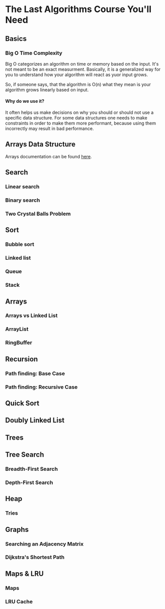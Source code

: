 # The Last Algorithms Course You'll Need



## Basics

### Big O Time Complexity

Big O categorizes an algorithm on time or memory based on the input. It's not meant to be an exact measurment. Basically, it is a generalized way for you to understand how your algorithm will react as yuor input grows. 

So, if someone says, that the algorithm is O(n) what they mean is your algorithm grows linearly based on input.

#### Why do we use it?

It often helps us make decisions on why you should or should not use a specific data structure. For some data structures one needs to make constraints in order to make them more performant, because using them incorrectly may result in bad performance. 

## Arrays Data Structure

Arrays documentation can be found [here](/src/algorithms/arrays/README.md).

## Search

### Linear search

### Binary search

### Two Crystal Balls Problem

## Sort 

### Bubble sort

### Linked list

### Queue

### Stack

## Arrays

### Arrays vs Linked List

### ArrayList

### RingBuffer

## Recursion

### Path finding: Base Case

### Path finding: Recursive Case

## Quick Sort

## Doubly Linked List

## Trees

## Tree Search

### Breadth-First Search

### Depth-First Search

## Heap

### Tries

## Graphs

### Searching an Adjacency Matrix

### Dijkstra's Shortest Path

## Maps & LRU

### Maps

### LRU Cache


